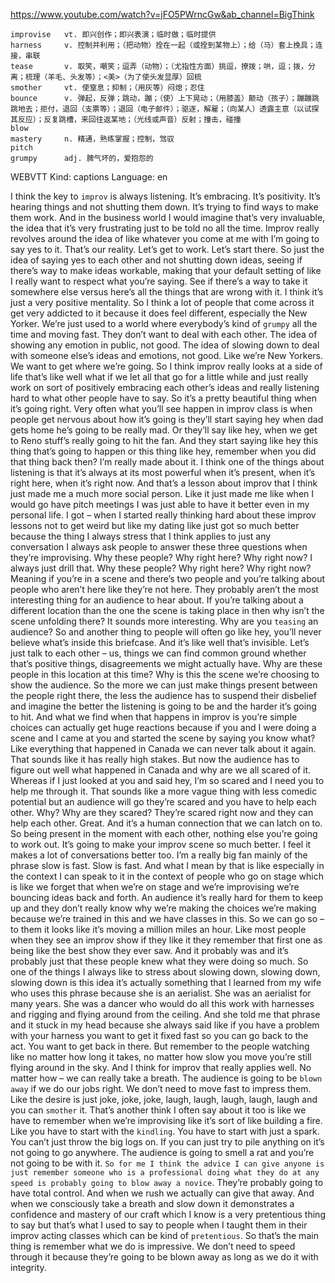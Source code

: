 https://www.youtube.com/watch?v=jFO5PWrncGw&ab_channel=BigThink

```
improvise   vt. 即兴创作；即兴表演；临时做；临时提供  
harness     v. 控制并利用；（把动物）拴在一起（或拴到某物上）；给（马）套上挽具；连接，串联
tease       v. 取笑，嘲笑；逗弄（动物）；（尤指性方面）挑逗，撩拨；哄，逗；拨，分离；梳理（羊毛、头发等）；<美>（为了使头发显厚）回梳    
smother     vt. 使窒息；抑制；（用灰等）闷熄；忍住
bounce      v. 弹起，反弹；跳动，蹦；（使）上下晃动；（用膝盖）颠动（孩子）；蹦蹦跳跳地去；拒付，退回（支票等）；退回（电子邮件）；驱逐，解雇；（向某人）透露主意（以试探其反应）；反复跳槽，来回往返某地；（光线或声音）反射；撞击，碰撞
blow  
mastery     n. 精通，熟练掌握；控制，驾驭    
pitch    
grumpy      adj. 脾气坏的，爱抱怨的
```

WEBVTT Kind: captions Language: en 

I think the key to `improv` is always listening. It’s embracing. It’s positivity. It’s hearing things and not shutting them down. It’s trying to find ways to make them work. And in the business world I would imagine that’s very invaluable, the idea that it’s very frustrating just to be told no all the time. Improv really revolves around the idea of like whatever you come at me with I’m going to say yes to it. That’s our reality. Let’s get to work. Let’s start there. So just the idea of saying yes to each other and not shutting down ideas, seeing if there’s way to make ideas workable, making that your default setting of like I really want to respect what you’re saying. See if there’s a way to take it somewhere else versus here’s all the things that are wrong with it. I think it’s just a very positive mentality. So I think a lot of people that come across it get very addicted to it because it does feel different, especially the New Yorker. We’re just used to a world where everybody’s kind of `grumpy` all the time and moving fast. They don’t want to deal with each other. The idea of showing any emotion in public, not good. The idea of slowing down to deal with someone else’s ideas and emotions, not good. Like we’re New Yorkers. We want to get where we’re going. So I think improv really looks at a side of life that’s like well what if we let all that go for a little while and just really work on sort of positively embracing each other’s ideas and really listening hard to what other people have to say. So it’s a pretty beautiful thing when it’s going right. Very often what you’ll see happen in improv class is when people get nervous about how it’s going is they’ll start saying hey when dad gets home he’s going to be really mad. Or they’ll say like hey, when we get to Reno stuff’s really going to hit the fan. And they start saying like hey this thing that’s going to happen or this thing like hey, remember when you did that thing back then? I’m really made about it. I think one of the things about listening is that it’s always at its most powerful when it’s present, when it’s right here, when it’s right now. And that’s a lesson about improv that I think just made me a much more social person. Like it just made me like when I would go have pitch meetings I was just able to have it better even in my personal life. I got – when I started really thinking hard about these improv lessons not to get weird but like my dating like just got so much better because the thing I always stress that I think applies to just any conversation I always ask people to answer these three questions when they’re improvising. Why these people? Why right here? Why right now? I always just drill that. Why these people? Why right here? Why right now? Meaning if you’re in a scene and there’s two people and you’re talking about people who aren’t here like they’re not here. They probably aren’t the most interesting thing for an audience to hear about. If you’re talking about a different location than the one the scene is taking place in then why isn’t the scene unfolding there? It sounds more interesting. Why are you `teasing` an audience? So and another thing to people will often go like hey, you’ll never believe what’s inside this briefcase. And it’s like well that’s invisible. Let’s just talk to each other – us, things we can find common ground whether that’s positive things, disagreements we might actually have. Why are these people in this location at this time? Why is this the scene we’re choosing to show the audience. So the more we can just make things present between the people right there, the less the audience has to suspend their disbelief and imagine the better the listening is going to be and the harder it’s going to hit. And what we find when that happens in improv is you’re simple choices can actually get huge reactions because if you and I were doing a scene and I came at you and started the scene by saying you know what? Like everything that happened in Canada we can never talk about it again. That sounds like it has really high stakes. But now the audience has to figure out well what happened in Canada and why are we all scared of it. Whereas if I just looked at you and said hey, I’m so scared and I need you to help me through it. That sounds like a more vague thing with less comedic potential but an audience will go they’re scared and you have to help each other. Why? Why are they scared? They’re scared right now and they can help each other. Great. And it’s a human connection that we can latch on to. So being present in the moment with each other, nothing else you’re going to work out. It’s going to make your improv scene so much better. I feel it makes a lot of conversations better too. I’m a really big fan mainly of the phrase slow is fast. Slow is fast. And what I mean by that is like especially in the context I can speak to it in the context of people who go on stage which is like we forget that when we’re on stage and we’re improvising we’re bouncing ideas back and forth. An audience it’s really hard for them to keep up and they don’t really know why we’re making the choices we’re making because we’re trained in this and we have classes in this. So we can go so – to them it looks like it’s moving a million miles an hour. Like most people when they see an improv show if they like it they remember that first one as being like the best show they ever saw. And it probably was and it’s probably just that these people knew what they were doing so much. So one of the things I always like to stress about slowing down, slowing down, slowing down is this idea it’s actually something that I learned from my wife who uses this phrase because she is an aerialist. She was an aerialist for many years. She was a dancer who would do all this work with harnesses and rigging and flying around from the ceiling. And she told me that phrase and it stuck in my head because she always said like if you have a problem with your harness you want to get it fixed fast so you can go back to the act. You want to get back in there. But remember to the people watching like no matter how long it takes, no matter how slow you move you’re still flying around in the sky. And I think for improv that really applies well. No matter how – we can really take a breath. The audience is going to be `blown away` if we do our jobs right. We don’t need to move fast to impress them. Like the desire is just joke, joke, joke, laugh, laugh, laugh, laugh, laugh and you can `smother` it. That’s another think I often say about it too is like we have to remember when we’re improvising like it’s sort of like building a fire. Like you have to start with the `kindling`. You have to start with just a spark. You can’t just throw the big logs on. If you can just try to pile anything on it’s not going to go anywhere. The audience is going to smell a rat and you’re not going to be with it. `So for me I think the advice I can give anyone is just remember someone who is a professional doing what they do at any speed is probably going to blow away a novice`. They’re probably going to have total control. And when we rush we actually can give that away. And when we consciously take a breath and slow down it demonstrates a confidence and mastery of our craft which I know is a very pretentious thing to say but that’s what I used to say to people when I taught them in their improv acting classes which can be kind of `pretentious`. So that’s the main thing is remember what we do is impressive. We don’t need to speed through it because they’re going to be blown away as long as we do it with integrity. 